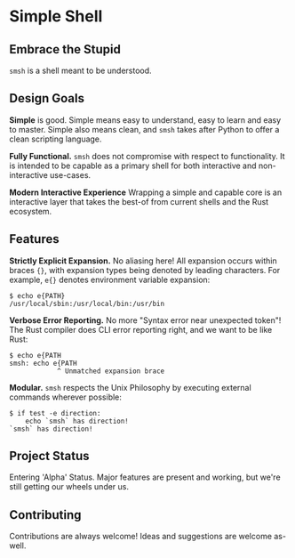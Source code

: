 # Simple Shell

## Embrace the Stupid

`smsh` is a shell meant to be understood.

## Design Goals

__Simple__  is good. Simple means easy to understand, easy to learn and easy
to master.  Simple also means clean, and `smsh` takes after Python to offer a clean
scripting language.

__Fully Functional.__ `smsh` does not compromise with respect to functionality.
It is intended to be capable as a primary shell for both interactive and 
non-interactive use-cases.

__Modern Interactive Experience__ Wrapping a simple and capable core is
an interactive layer that takes the best-of from current shells and
the Rust ecosystem.  

## Features

__Strictly Explicit Expansion.__  No aliasing here!  All expansion occurs
within braces `{}`, with expansion types being denoted by leading
characters.  For example, `e{}` denotes environment variable expansion:

```
$ echo e{PATH}
/usr/local/sbin:/usr/local/bin:/usr/bin
```

__Verbose Error Reporting.__ No more "Syntax error near unexpected token"!
The Rust compiler does CLI error reporting right, and we want to be like Rust:

```
$ echo e{PATH
smsh: echo e{PATH
            ^ Unmatched expansion brace
```

__Modular.__ `smsh` respects the Unix Philosophy by 
executing external commands wherever possible:  

```
$ if test -e direction:
    echo `smsh` has direction!
`smsh` has direction!
```


## Project Status

Entering 'Alpha' Status.  Major features are present and working, 
but we're still getting our wheels under us.


## Contributing

Contributions are always welcome!
Ideas and suggestions are welcome as-well.
